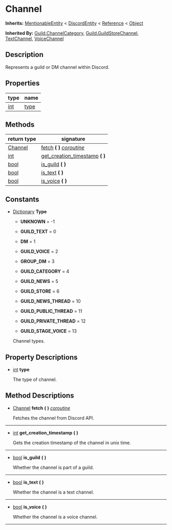   
# Channel
  
**Inherits:** [MentionableEntity](./class_mentionableentity.md) < [DiscordEntity](./class_discordentity.md) < [Reference](https://docs.godotengine.org/en/3.5/classes/class_reference.html) < [Object](https://docs.godotengine.org/en/3.5/classes/class_object.html)  
  
**Inherited By:** [Guild.ChannelCategory](./class_guild.md#channelcategory), [Guild.GuildStoreChannel](./class_guild.md#guildstorechannel), [TextChannel](./class_textchannel.md), [VoiceChannel](./class_voicechannel.md)  
  
## Description
  
Represents a guild or DM channel within Discord.  
  
## Properties
  
| type                                                              | name                   |
|-------------------------------------------------------------------|------------------------|
| [int](https://docs.godotengine.org/en/3.5/classes/class_int.html) | [type](#property-type) |  
  
## Methods
  
| return type                                                         | signature                                                               |
|---------------------------------------------------------------------|-------------------------------------------------------------------------|
| [Channel](./class_channel.md)                                       | [fetch](#method-fetch) **(**  **)** <u>_coroutine_</u>                  |
| [int](https://docs.godotengine.org/en/3.5/classes/class_int.html)   | [get\_creation\_timestamp](#method-get-creation-timestamp) **(**  **)** |
| [bool](https://docs.godotengine.org/en/3.5/classes/class_bool.html) | [is\_guild](#method-is-guild) **(**  **)**                              |
| [bool](https://docs.godotengine.org/en/3.5/classes/class_bool.html) | [is\_text](#method-is-text) **(**  **)**                                |
| [bool](https://docs.godotengine.org/en/3.5/classes/class_bool.html) | [is\_voice](#method-is-voice) **(**  **)**                              |  
  
## Constants
  
- [Dictionary](https://docs.godotengine.org/en/3.5/classes/class_dictionary.html) **Type**  
  
	- **UNKNOWN** = -1  

	- **GUILD\_TEXT** = 0  

	- **DM** = 1  

	- **GUILD\_VOICE** = 2  

	- **GROUP\_DM** = 3  

	- **GUILD\_CATEGORY** = 4  

	- **GUILD\_NEWS** = 5  

	- **GUILD\_STORE** = 6  

	- **GUILD\_NEWS\_THREAD** = 10  

	- **GUILD\_PUBLIC\_THREAD** = 11  

	- **GUILD\_PRIVATE\_THREAD** = 12  

	- **GUILD\_STAGE\_VOICE** = 13  

  
	Channel types.
  
  
## Property Descriptions
  
- <a name="property-type"></a>[int](https://docs.godotengine.org/en/3.5/classes/class_int.html) **type**  
  
	The type of channel.
  
  
## Method Descriptions
  
- <a name="method-fetch"></a>[Channel](./class_channel.md) **fetch** **(**  **)** <u>_coroutine_</u>  
  
	Fetches the channel from Discord API.  
________________

- <a name="method-get-creation-timestamp"></a>[int](https://docs.godotengine.org/en/3.5/classes/class_int.html) **get\_creation\_timestamp** **(**  **)**  
  
	Gets the creation timestamp of the channel in unix time.  
________________

- <a name="method-is-guild"></a>[bool](https://docs.godotengine.org/en/3.5/classes/class_bool.html) **is\_guild** **(**  **)**  
  
	Whether the channel is part of a guild.  
________________

- <a name="method-is-text"></a>[bool](https://docs.godotengine.org/en/3.5/classes/class_bool.html) **is\_text** **(**  **)**  
  
	Whether the channel is a text channel.  
________________

- <a name="method-is-voice"></a>[bool](https://docs.godotengine.org/en/3.5/classes/class_bool.html) **is\_voice** **(**  **)**  
  
	Whether the channel is a voice channel.  
________________

  
